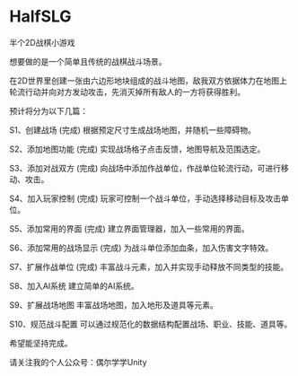 # HalfSLG
半个2D战棋小游戏

想要做的是一个简单且传统的战棋战斗场景。

在2D世界里创建一张由六边形地块组成的战斗地图，敌我双方依据体力在地图上轮流行动并向对方发动攻击，先消灭掉所有敌人的一方将获得胜利。

预计将分为以下几篇：

S1、创建战场 (完成)
根据预定尺寸生成战场地图，并随机一些障碍物。

S2、添加地图功能 (完成)
实现战场格子点击反馈，地图导航及范围选定。

S3、添加对战双方 (完成)
向战场中添加作战单位，作战单位轮流行动，可进行移动、攻击。

S4、加入玩家控制 (完成)
玩家可控制一个战斗单位，手动选择移动目标及攻击单位。

S5、添加常用的界面 (完成)
建立界面管理器，加入一些常用的界面。

S6、添加常用的战场显示 (完成)
为战斗单位添加血条，加入伤害文字特效。

S7、扩展作战单位 (完成)
丰富战斗元素，加入并实现手动释放不同类型的技能。

S8、加入AI系统
建立简单的AI系统。

S9、扩展战场地图
丰富战场地图，加入地形及道具等元素。 

S10、规范战斗配置
可以通过规范化的数据结构配置战场、职业、技能、道具等。

希望能坚持完成。

请关注我的个人公众号：偶尔学学Unity
